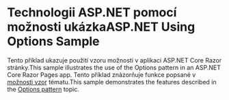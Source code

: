 # <a name="aspnet-using-options-sample"></a><span data-ttu-id="4b5af-101">Technologii ASP.NET pomocí možnosti ukázka</span><span class="sxs-lookup"><span data-stu-id="4b5af-101">ASP.NET Using Options Sample</span></span>

<span data-ttu-id="4b5af-102">Tento příklad ukazuje použití vzoru možnosti v aplikaci ASP.NET Core Razor stránky.</span><span class="sxs-lookup"><span data-stu-id="4b5af-102">This sample illustrates the use of the Options pattern in an ASP.NET Core Razor Pages app.</span></span> <span data-ttu-id="4b5af-103">Tento příklad znázorňuje funkce popsané v [možnosti vzor](https://docs.microsoft.com/aspnet/core/fundamentals/configuration/options) tématu.</span><span class="sxs-lookup"><span data-stu-id="4b5af-103">This sample demonstrates the features described in the [Options pattern](https://docs.microsoft.com/aspnet/core/fundamentals/configuration/options) topic.</span></span>
